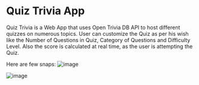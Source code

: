 # Quiz Trivia App

Quiz Trivia is a Web App that uses Open Trivia DB API to host different quizzes on numerous topics. User can customize the Quiz as per his wish like the Number of Questions in Quiz, Category of Questions and Difficulty Level.
Also the score is calculated at real time, as the user is attempting the Quiz.

Here are few snaps:
![image](https://user-images.githubusercontent.com/60821265/104605137-20368000-56a4-11eb-908c-c4a2b58c6002.png)

![image](https://user-images.githubusercontent.com/60821265/104605261-452af300-56a4-11eb-8bd1-bb088fdf3725.png)
